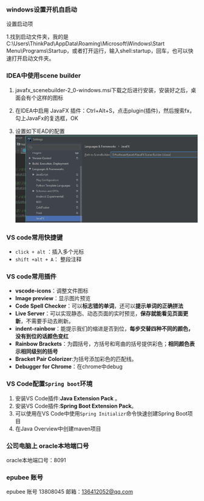 ### windows设置开机自启动

设置启动项

1.找到启动文件夹，我的是C:\Users\ThinkPad\AppData\Roaming\Microsoft\Windows\Start Menu\Programs\Startup，或者打开运行，输入shell:startup，回车，也可以快速打开启动文件夹。

### IDEA中使用scene builder

1. javafx_scenebuilder-2_0-windows.msi下载之后进行安装，安装好之后，桌面会有个这样的图标

2. 在IDEA中启用 JavaFX 插件：Ctrl+Alt+S，点击plugin(插件)，然后搜索fx，勾上JavaFx的复选框，OK 
3. 设置如下IEAD的配置![image-20191122210707609](%E5%B8%B8%E7%94%A8%E8%BD%AF%E4%BB%B6%E9%85%8D%E7%BD%AE.assets/image-20191122210707609.png)

###  VS code常用快捷键

- `click + alt` ：插入多个光标
- ` shift +alt + A `： 整段注释

### VS code常用插件

- **vscode-icons**：调整文件图标
- **Image preview**：显示图片预览
- **Code Spell Checker**：可以**标志错的单词**，还可以**提示单词的正确拼法**
- **Live Server**：可以实现静态、动态页面的实时预览，**保存就能看见页面更新**，不需要手动去刷新。
- **indent-rainbow**：能提示我们的缩进是否到位，**每步交替四种不同的颜色，没有到位的话颜色变红**
- **Rainbow Brackets**：为圆括号，方括号和弯曲的括号提供彩色；**相同颜色表示相同级别的括号**
- **Bracket Pair Colorizer**:为括号添加彩色的匹配线。
- **Debugger for Chrome**：在chrome中debug

### VS Code配置`Spring boot`环境

1. 安装VS Code插件:**Java Extension Pack** 。
2. 安装VS Code插件:**Spring Boot Extension Pack**。
3. 可以使用在VS Code中使用`Spring Initializr`命令快速创建Spring Boot项目
4. 在Java Overview中创建maven项目

### 公司电脑上 oracle本地端口号
oracle本地端口号：8091

### epubee 账号
epubee 账号 13808045
邮箱：136412052@qq.com